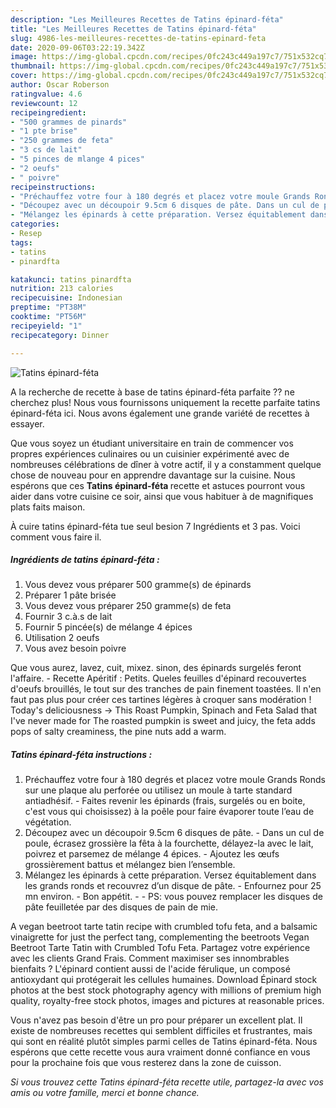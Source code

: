 ```yaml
---
description: "Les Meilleures Recettes de Tatins épinard-féta"
title: "Les Meilleures Recettes de Tatins épinard-féta"
slug: 4986-les-meilleures-recettes-de-tatins-epinard-feta
date: 2020-09-06T03:22:19.342Z
image: https://img-global.cpcdn.com/recipes/0fc243c449a197c7/751x532cq70/tatins-epinard-feta-photo-principale-de-la-recette.jpg
thumbnail: https://img-global.cpcdn.com/recipes/0fc243c449a197c7/751x532cq70/tatins-epinard-feta-photo-principale-de-la-recette.jpg
cover: https://img-global.cpcdn.com/recipes/0fc243c449a197c7/751x532cq70/tatins-epinard-feta-photo-principale-de-la-recette.jpg
author: Oscar Roberson
ratingvalue: 4.6
reviewcount: 12
recipeingredient:
- "500 grammes de pinards"
- "1 pte brise"
- "250 grammes de feta"
- "3 cs de lait"
- "5 pinces de mlange 4 pices"
- "2 oeufs"
- " poivre"
recipeinstructions:
- "Préchauffez votre four à 180 degrés et placez votre moule Grands Ronds sur une plaque alu perforée ou utilisez un moule à tarte standard antiadhésif. Faites revenir les épinards (frais, surgelés ou en boite, c&#39;est vous qui choisissez) à la poêle pour faire évaporer toute l’eau de végétation."
- "Découpez avec un découpoir 9.5cm 6 disques de pâte. Dans un cul de poule, écrasez grossière la fêta à la fourchette, délayez-la avec le lait, poivrez et parsemez de mélange 4 épices. Ajoutez les œufs grossièrement battus et mélangez bien l’ensemble."
- "Mélangez les épinards à cette préparation. Versez équitablement dans les grands ronds et recouvrez d’un disque de pâte. Enfournez pour 25 mn environ. Bon appétit.  PS: vous pouvez remplacer les disques de pâte feuilletée par des disques de pain de mie."
categories:
- Resep
tags:
- tatins
- pinardfta

katakunci: tatins pinardfta 
nutrition: 213 calories
recipecuisine: Indonesian
preptime: "PT38M"
cooktime: "PT56M"
recipeyield: "1"
recipecategory: Dinner

---
```



![Tatins épinard-féta](https://img-global.cpcdn.com/recipes/0fc243c449a197c7/751x532cq70/tatins-epinard-feta-photo-principale-de-la-recette.jpg)

A la recherche de recette à base de tatins épinard-féta parfaite ?? ne cherchez plus! Nous vous fournissons uniquement la recette parfaite tatins épinard-féta ici. Nous avons également une grande variété de recettes à essayer.

Que vous soyez un étudiant universitaire en train de commencer vos propres expériences culinaires ou un cuisinier expérimenté avec de nombreuses célébrations de dîner à votre actif, il y a constamment quelque chose de nouveau pour en apprendre davantage sur la cuisine. Nous espérons que ces <strong> Tatins épinard-féta </strong> recette et astuces pourront vous aider dans votre cuisine ce soir, ainsi que vous habituer à de magnifiques plats faits maison.

<!--inarticleads1-->

À cuire tatins épinard-féta tue seul besion 7 Ingrédients et 3 pas. Voici comment vous faire il.

##### Ingrédients de tatins épinard-féta :

1. Vous devez vous préparer 500 gramme(s) de épinards
1. Préparer 1 pâte brisée
1. Vous devez vous préparer 250 gramme(s) de feta
1. Fournir 3 c.à.s de lait
1. Fournir 5 pincée(s) de mélange 4 épices
1. Utilisation 2 oeufs
1. Vous avez besoin  poivre


Que vous aurez, lavez, cuit, mixez. sinon, des épinards surgelés feront l&#39;affaire. - Recette Apéritif : Petits. Queles feuilles d&#39;épinard recouvertes d&#39;oeufs brouillés, le tout sur des tranches de pain finement toastées. Il n&#39;en faut pas plus pour créer ces tartines légères à croquer sans modération ! Today&#39;s deliciousness -&gt; This Roast Pumpkin, Spinach and Feta Salad that I&#39;ve never made for The roasted pumpkin is sweet and juicy, the feta adds pops of salty creaminess, the pine nuts add a warm. 

<!--inarticleads2-->

##### Tatins épinard-féta instructions :

1. Préchauffez votre four à 180 degrés et placez votre moule Grands Ronds sur une plaque alu perforée ou utilisez un moule à tarte standard antiadhésif. - Faites revenir les épinards (frais, surgelés ou en boite, c&#39;est vous qui choisissez) à la poêle pour faire évaporer toute l’eau de végétation.
1. Découpez avec un découpoir 9.5cm 6 disques de pâte. - Dans un cul de poule, écrasez grossière la fêta à la fourchette, délayez-la avec le lait, poivrez et parsemez de mélange 4 épices. - Ajoutez les œufs grossièrement battus et mélangez bien l’ensemble.
1. Mélangez les épinards à cette préparation. Versez équitablement dans les grands ronds et recouvrez d’un disque de pâte. - Enfournez pour 25 mn environ. - Bon appétit. -  - PS: vous pouvez remplacer les disques de pâte feuilletée par des disques de pain de mie.


A vegan beetroot tarte tatin recipe with crumbled tofu feta, and a balsamic vinaigrette for just the perfect tang, complementing the beetroots Vegan Beetroot Tarte Tatin with Crumbled Tofu Feta. Partagez votre expérience avec les clients Grand Frais. Comment maximiser ses innombrables bienfaits ? L&#39;épinard contient aussi de l&#39;acide férulique, un composé antioxydant qui protégerait les cellules humaines. Download Épinard stock photos at the best stock photography agency with millions of premium high quality, royalty-free stock photos, images and pictures at reasonable prices. 

<!--inarticleads1-->

<p>
Vous n'avez pas besoin d'être un pro pour préparer un excellent plat. Il existe de nombreuses recettes qui semblent difficiles et frustrantes, mais qui sont en réalité plutôt simples parmi celles de Tatins épinard-féta. Nous espérons que cette recette vous aura vraiment donné confiance en vous pour la prochaine fois que vous resterez dans la zone de cuisson.
</p>

<p>
<i>Si vous trouvez cette Tatins épinard-féta recette utile, partagez-la avec vos amis ou votre famille, merci et bonne chance.</i>
</p>
